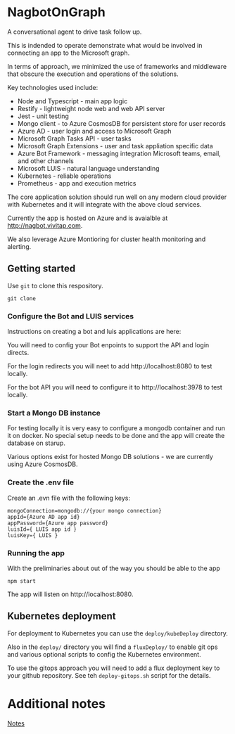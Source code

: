 # NagbotOnGraph

A conversational agent to drive task follow up.

This is indended to operate demonstrate what would be involved in connecting an app to the Microsoft graph.

In terms of approach, we minimized the use of frameworks and middleware that obscure the execution and operations of the solutions.  

Key technologies used include:
* Node and Typescript - main app logic
* Restify - lightweight node web and web API server
* Jest - unit testing
* Mongo client - to Azure CosmosDB for persistent store for user records
* Azure AD -  user login and access to Microsoft Graph
* Microsoft Graph Tasks API -  user tasks
* Microsoft Graph Extensions - user and task appliation specific data
* Azure Bot Framework - messaging integration Microsoft teams, email, and other channels
* Microsoft LUIS - natural language understanding
* Kubernetes - reliable operations 
* Prometheus - app and execution metrics

The core application solution should run well on any modern cloud provider with Kubernetes and it will integrate with the above cloud services.

Currently the app is hosted on Azure and is avaialble at http://nagbot.vivitap.com. 

We also leverage Azure Montioring for cluster health monitoring and alerting.

## Getting started

Use `git` to clone this respository.

```Shell
git clone 
```

### Configure the Bot and LUIS services

Instructions on creating a bot and luis applications are here:

You will need to config your Bot enpoints to support the API and login directs.

For the login redirects you will neet to add http://localhost:8080 to test locally.

For the bot API you will need to configure it to http://localhost:3978 to test locally.

### Start a Mongo DB instance

For testing locally it is very easy to configure a mongodb container and run it on docker.  No special setup needs to be done and the app will create the database on starup.

Various options exist for hosted Mongo DB solutions - we are currently using Azure CosmosDB.

### Create the .env file

Create an .evn file with the following keys:

```Shell
mongoConnection=mongodb://{your mongo connection}
appId={Azure AD app id}
appPassword={Azure app password}
luisId={ LUIS app id }
luisKey={ LUIS }
```

### Running the app

With the preliminaries about out of the way you should be able to the app

```Shell
npm start
```

The app will listen on http://localhost:8080.

## Kubernetes deployment 

For deployment to Kubernetes you can use the `deploy/kubeDeploy` directory.  

Also in the `deploy/` directory you will find a `fluxDeploy/` to enable git ops and various optional scripts to config the Kubernetes environment.

To use the gitops approach you will need to add a flux deployment key to your github repository.  See teh `deploy-gitops.sh` script for the details.

# Additional notes

[Notes](./notes.md)